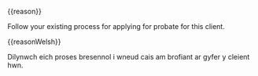 {{reason}}

Follow your existing process for applying for probate for this client.

{{reasonWelsh}}

Dilynwch eich proses bresennol i wneud cais am brofiant ar gyfer y cleient hwn.
